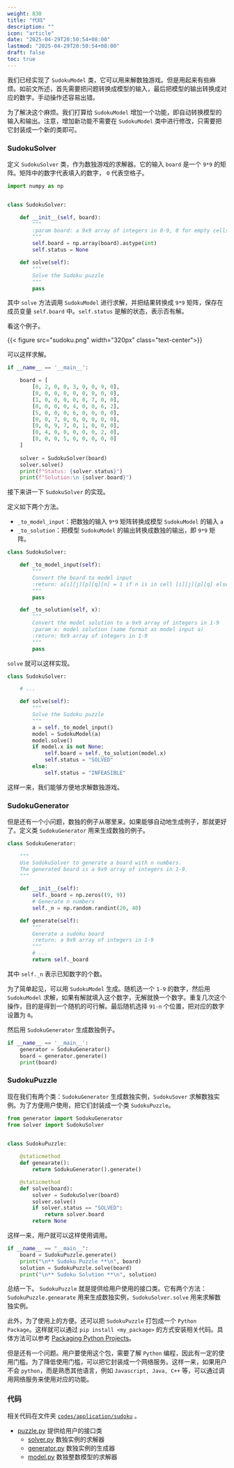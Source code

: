 ```yaml
---
weight: 830
title: "代码"
description: ""
icon: "article"
date: "2025-04-29T20:50:54+08:00"
lastmod: "2025-04-29T20:50:54+08:00"
draft: false
toc: true
---
```


我们已经实现了 `SudokuModel` 类，它可以用来解数独游戏。但是用起来有些麻烦。如前文所述，首先需要把问题转换成模型的输入，最后把模型的输出转换成对应的数字。手动操作还容易出错。

为了解决这个麻烦。我们打算给 `SudokuModel` 增加一个功能，即自动转换模型的输入和输出。注意，增加新功能不需要在  `SudokuModel` 类中进行修改，只需要把它封装成一个新的类即可。

### SudokuSolver

定义 `SudokuSolver` 类，作为数独游戏的求解器。它的输入 `board` 是一个 `9*9` 的矩阵。矩阵中的数字代表填入的数字， `0` 代表空格子。


```python
import numpy as np


class SudokuSolver:

    def __init__(self, board):
        """
        :param board: a 9x9 array of integers in 0-9, 0 for empty cells
        """
        self.board = np.array(board).astype(int)
        self.status = None

    def solve(self):
        """
        Solve the Sudoku puzzle
        """
        pass
```
其中 `solve` 方法调用 `SudokuModel` 进行求解，并把结果转换成 `9*9` 矩阵，保存在成员变量 `self.board` 中。`self.status` 是解的状态，表示否有解。

看这个例子。

{{< figure src="sudoku.png" width="320px" class="text-center">}}

可以这样求解。

```python
if __name__ == '__main__':

    board = [
        [0, 2, 0, 0, 3, 0, 0, 9, 0],
        [0, 0, 0, 0, 0, 0, 0, 0, 0],
        [1, 0, 0, 0, 0, 0, 7, 0, 0],
        [0, 0, 0, 0, 4, 0, 0, 6, 2],
        [5, 0, 0, 0, 6, 0, 0, 0, 0],
        [0, 0, 7, 0, 0, 0, 0, 0, 0],
        [0, 0, 9, 7, 0, 1, 0, 0, 0],
        [0, 4, 0, 0, 0, 0, 0, 2, 0],
        [0, 0, 0, 5, 0, 0, 0, 0, 0]
    ]
    
    solver = SudokuSolver(board)
    solver.solve()
    print(f"Status: {solver.status}")
    print(f"Solution:\n {solver.board}")
```

接下来讲一下  `SudokuSolver` 的实现。

定义如下两个方法。

* `_to_model_input`：把数独的输入 `9*9` 矩阵转换成模型 `SudokuModel` 的输入 `a`
* `_to_solution`：把模型 `SudokuModel` 的输出转换成数独的输出，即 `9*9` 矩阵。

```python
class SudokuSolver:

    def _to_model_input(self):
        """
        Convert the board to model input
        :return: a[i][j][p][q][n] = 1 if n is in cell [i][j][p][q] else 0
        """
        pass

    def _to_solution(self, x):
        """
        Convert the model solution to a 9x9 array of integers in 1-9
        :param x: model solution (same format as model input a)
        :return: 9x9 array of integers in 1-9
        """
        pass
```

`solve` 就可以这样实现。

```python
class SudokuSolver:

    # ...

    def solve(self):
        """
        Solve the Sudoku puzzle
        """
        a = self._to_model_input()
        model = SudokuModel(a)
        model.solve()
        if model.x is not None:
            self.board = self._to_solution(model.x)
            self.status = "SOLVED"
        else:
            self.status = "INFEASIBLE"
```

这样一来，我们能够方便地求解数独游戏。

### SudokuGenerator

但是还有一个小问题，数独的例子从哪里来。如果能够自动地生成例子，那就更好了。定义类 `SudokuGenerator` 用来生成数独的例子。

```python
class SodukuGenerator:

    """
    Use SodokuSolver to generate a board with n numbers.
    The generated board is a 9x9 array of integers in 1-9.
    """
    
    def __init__(self):
        self._board = np.zeros((9, 9))
        # Generate n numbers
        self._n = np.random.randint(20, 40)

    def generate(self):
        """
        Generate a sudoku board
        :return: a 9x9 array of integers in 1-9
        """
        # ...
        return self._board
```

其中 `self._n` 表示已知数字的个数。

为了简单起见，可以用  `SudokuModel` 生成。随机选一个 `1-9` 的数字，然后用 `SudokuModel` 求解，如果有解就填入这个数字，无解就换一个数字。重复几次这个操作，目的是得到一个随机的可行解。最后随机选择 `91-n` 个位置，把对应的数字设置为 `0`。

然后用 `SudokuGenerator` 生成数独例子。

```python
if __name__ == '__main__':
    generator = SodukuGenerator()
    board = generator.generate()
    print(board) 
```

### SudokuPuzzle

现在我们有两个类：`SudokuGenerator` 生成数独实例，`SudokuSover` 求解数独实例。为了方便用户使用，把它们封装成一个类 `SudokuPuzzle`。

```python
from generator import SodukuGenerator
from solver import SudokuSolver


class SudokuPuzzle:
    
    @staticmethod
    def genearate():
        return SodukuGenerator().generate()

    @staticmethod
    def solve(board):
        solver = SudokuSolver(board)
        solver.solve()
        if solver.status == "SOLVED":
            return solver.board
        return None
```

这样一来，用户就可以这样使用调用。

```python
if __name__ == "__main__":
    board = SudokuPuzzle.generate()
    print("\n** Sudoku Puzzle **\n", board)
    solution = SudokuPuzzle.solve(board)
    print("\n** Sudoku Solution **\n", solution)
```

总结一下。 `SudokuPuzzle` 就是提供给用户使用的接口类。它有两个方法：`SudokuPuzzle.genearate` 用来生成数独实例，`SudokuSolver.solve` 用来求解数独实例。

此外，为了使用上的方便。还可以把 `SudokuPuzzle` 打包成一个 `Python Package`。这样就可以通过 `pip install <my_package>` 的方式安装相关代码。具体方法可以参考 [Packaging Python Projects](https://packaging.python.org/en/latest/tutorials/packaging-projects/)。

但是还有一个问题。用户要使用这个包，需要了解 `Python` 编程，因此有一定的使用门槛。为了降低使用门槛，可以把它封装成一个网络服务。这样一来，如果用户不会 `python`，而是熟悉其他语言，例如 `Javascript, Java, C++` 等，可以通过调用网络服务来使用对应的功能。

### 代码

相关代码在文件夹  [`codes/application/sudoku`](https://github.com/xianqiu/linear-programming/tree/main/codes/application/sudoku) 。

* [puzzle.py](https://github.com/xianqiu/linear-programming/tree/main/codes/application/sudoku/puzzle.py) 提供给用户的接口类
  * [solver.py](https://github.com/xianqiu/linear-programming/tree/main/codes/application/sudoku/solver.py) 数独实例的求解器
  * [generator.py](https://github.com/xianqiu/linear-programming/tree/main/codes/application/sudoku/generator.py) 数独实例的生成器
  * [model.py](https://github.com/xianqiu/linear-programming/tree/main/codes/application/sudoku/model.py) 数独整数模型的求解器

